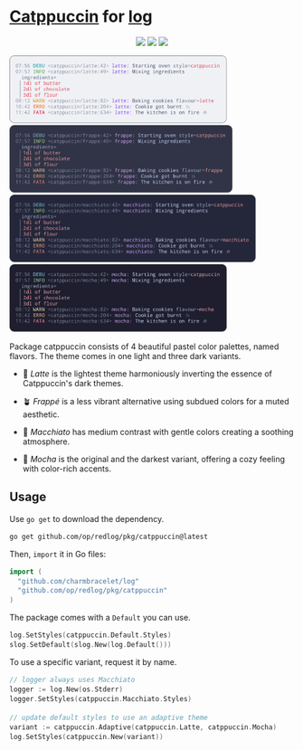# [Catppuccin](https://catppuccin.com) for [log](https://github.com/charmbracelet/log)

<p align="center">
    <a href="https://github.com/op/redlog/stargazers"><img src="https://img.shields.io/github/stars/op/redlog?colorA=363a4f&colorB=b7bdf8&style=for-the-badge"></a>
    <a href="https://github.com/op/redlog/issues"><img src="https://img.shields.io/github/issues/op/redlog?colorA=363a4f&colorB=f5a97f&style=for-the-badge"></a>
    <a href="https://github.com/op/redlog/contributors"><img src="https://img.shields.io/github/contributors/op/redlog?colorA=363a4f&colorB=a6da95&style=for-the-badge"></a>
</p>

<picture>
    <img height="120" src="../../assets/catppuccin-latte.svg" alt="catppuccin latte" />
</picture>
<picture>
    <img height="120" src="../../assets/catppuccin-frappe.svg" alt="catppuccin frappe" />
</picture>
<picture>
    <img height="120" src="../../assets/catppuccin-macchiato.svg" alt="catppuccin macchiato" />
</picture>
<picture>
    <img height="120" src="../../assets/catppuccin-mocha.svg" alt="catppuccin mocha" />
</picture>


Package catppuccin consists of 4 beautiful pastel color palettes, named
flavors. The theme comes in one light and three dark variants.

* 🌻 *Latte* is the lightest theme harmoniously inverting the essence of
  Catppuccin's dark themes.
  
* 🪴 *Frappé* is a less vibrant alternative using subdued colors for a muted
  aesthetic.

* 🌺 *Macchiato* has medium contrast with gentle colors creating a soothing
  atmosphere.

* 🌿 *Mocha* is the original and the darkest variant, offering a cozy feeling
  with color-rich accents.

## Usage

Use `go get` to download the dependency.

```bash
go get github.com/op/redlog/pkg/catppuccin@latest
```

Then, `import` it in Go files:

```go
import (
  "github.com/charmbracelet/log"
  "github.com/op/redlog/pkg/catppuccin"
)
```

The package comes with a `Default` you can use.

```go
log.SetStyles(catppuccin.Default.Styles)
slog.SetDefault(slog.New(log.Default()))
```

To use a specific variant, request it by name.

```go
// logger always uses Macchiato
logger := log.New(os.Stderr)
logger.SetStyles(catppuccin.Macchiato.Styles)

// update default styles to use an adaptive theme
variant := catppuccin.Adaptive(catppuccin.Latte, catppuccin.Mocha)
log.SetStyles(catppuccin.New(variant))
```
